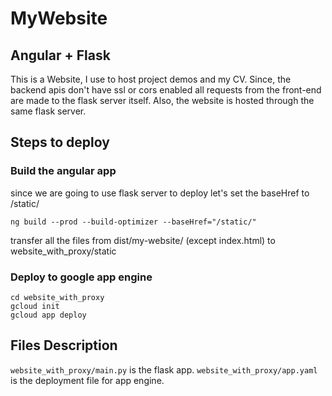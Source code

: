 # MyWebsite

## Angular + Flask 

This is a Website, I use to host project demos and my CV.
Since, the backend apis don't have ssl or cors enabled all requests from the front-end are made to the flask server itself. Also, the website is hosted through the same flask server.

## Steps to deploy

### Build the angular app
since we are going to use flask server to deploy let's set the baseHref to /static/ 

```ng build --prod --build-optimizer --baseHref="/static/" ```
  
transfer all the files from dist/my-website/ (except  index.html)  to website_with_proxy/static

### Deploy to google app engine
```
cd website_with_proxy
gcloud init
gcloud app deploy
```

## Files Description

```website_with_proxy/main.py```  is the flask app.
```website_with_proxy/app.yaml``` is the deployment file for app engine.


